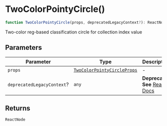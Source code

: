 # TwoColorPointyCircle()

```ts
function TwoColorPointyCircle(props, deprecatedLegacyContext?): ReactNode
```

Two-color reg-based classification circle for collection index value

## Parameters

| Parameter | Type | Description |
| ------ | ------ | ------ |
| `props` | [`TwoColorPointyCircleProps`](../interfaces/TwoColorPointyCircleProps.md) | - |
| `deprecatedLegacyContext`? | `any` | **Deprecated** **See** [React Docs](https://legacy.reactjs.org/docs/legacy-context.html#referencing-context-in-lifecycle-methods) |

## Returns

`ReactNode`
